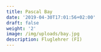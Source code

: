 ```yaml
---
title: Pascal Bay
date: '2019-04-30T17:01:56+02:00'
draft: false
weight: '2'
image: /img/uploads/bay.jpg
description: Fluglehrer (FI)
---
```


